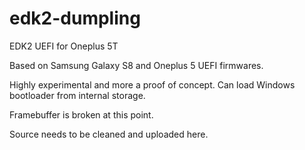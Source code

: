 # edk2-dumpling
EDK2 UEFI for Oneplus 5T

Based on Samsung Galaxy S8 and Oneplus 5 UEFI firmwares.

Highly experimental and more a proof of concept. Can load 
Windows bootloader from internal storage.

Framebuffer is broken at this point.

Source needs to be cleaned and uploaded here.
